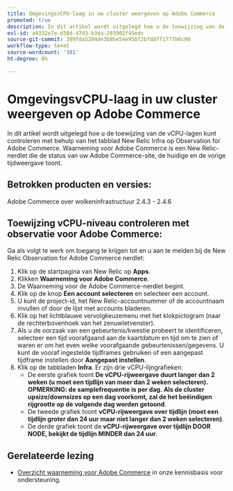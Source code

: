 ```yaml
---
title: OmgevingsvCPU-laag in uw cluster weergeven op Adobe Commerce
promoted: true
description: In dit artikel wordt uitgelegd hoe u de toewijzing van de vCPU-lagen kunt controleren met behulp van het tabblad New Relic Infra op Observation for Adobe Commerce. Waarneming voor Adobe Commerce is een New Relic-nerdlet die de status van uw Adobe Commerce-site, de huidige en de vorige tijdweergave toont.
exl-id: a0332e7e-d38d-47d3-b3da-293902f45edc
source-git-commit: 309fda5284de3b8be54e95bf2bfd8ff1777b6c90
workflow-type: tm+mt
source-wordcount: '381'
ht-degree: 0%

---
```


# OmgevingsvCPU-laag in uw cluster weergeven op Adobe Commerce

In dit artikel wordt uitgelegd hoe u de toewijzing van de vCPU-lagen kunt controleren met behulp van het tabblad New Relic Infra op Observation for Adobe Commerce. Waarneming voor Adobe Commerce is een New Relic-nerdlet die de status van uw Adobe Commerce-site, de huidige en de vorige tijdweergave toont.

## Betrokken producten en versies:

Adobe Commerce over wolkeninfrastructuur 2.4.3 - 2.4.6

## Toewijzing vCPU-niveau controleren met observatie voor Adobe Commerce:

Ga als volgt te werk om toegang te krijgen tot en u aan te melden bij de New Relic Observation for Adobe Commerce nerdlet:

1. Klik op de startpagina van New Relic op **Apps**.
1. Klikken **Waarneming voor Adobe Commerce**.
1. De Waarneming voor de Adobe Commerce-nerdlet begint.
1. Klik op de knop **Een account selecteren** en selecteer een account.
1. U kunt de project-id, het New Relic-accountnummer of de accountnaam invullen of door de lijst met accounts bladeren.
1. Klik op het lichtblauwe vervolgkeuzemenu met het klokpictogram (naar de rechterbovenhoek van het zenuwletvenster).
1. Als u de oorzaak van een gebeurtenis/kwestie probeert te identificeren, selecteer een tijd voorafgaand aan de kaartdatum en tijd om te zien of waren er om het even welke voorafgaande gebeurtenissen/gegevens. U kunt de vooraf ingestelde tijdframes gebruiken of een aangepast tijdframe instellen door **Aangepast instellen**.
1. Klik op de tabbladen **Infra**. Er zijn drie vCPU-lijngrafieken:
   * De eerste grafiek toont **De vCPU-rijweergave duurt langer dan 2 weken (u moet een tijdlijn van meer dan 2 weken selecteren). OPMERKING: de samplefrequentie is per dag. Als de cluster upsize/downsizes op een dag voorkomt, zal de het beëindigen rijgrootte op de volgende dag worden getoond**.
   * De tweede grafiek toont **vCPU-rijweergave over tijdlijn (moet een tijdlijn groter dan 24 uur maar niet langer dan 2 weken selecteren)**.
   * De derde grafiek toont de **vCPU-rijweergave over tijdlijn DOOR NODE, bekijkt de tijdlijn MINDER dan 24 uur**.

## Gerelateerde lezing

* [Overzicht waarneming voor Adobe Commerce](/help/support-tools/observation-for-adobe-commerce/observation-adobe-commerce-overview.md) in onze kennisbasis voor ondersteuning.
